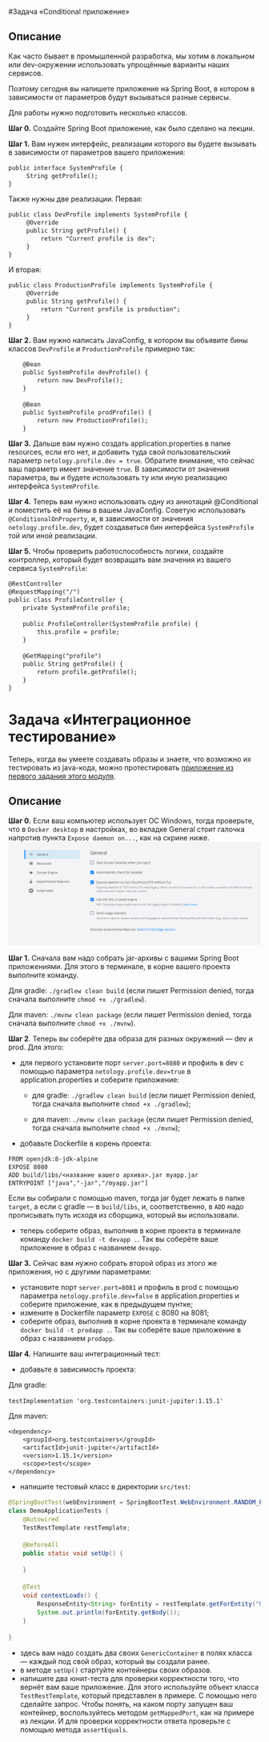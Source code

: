 #Задача «Conditional приложение»

## Описание

Как часто бывает в промышленной разработка, мы хотим в локальном или dev-окружении использовать упрощённые варианты наших сервисов.

Поэтому сегодня вы напишете приложение на Spring Boot, в котором в зависимости от параметров будут вызываться разные сервисы.

Для работы нужно подготовить несколько классов.

**Шаг 0.** Создайте Spring Boot приложение, как было сделано на лекции.

**Шаг 1.** Вам нужен интерфейс, реализации которого вы будете вызывать в зависимости от параметров вашего приложения:

```$java
public interface SystemProfile {
     String getProfile();
}
``` 

Также нужны две реализации.
Первая:

```$java
public class DevProfile implements SystemProfile {
     @Override
     public String getProfile() {
         return "Current profile is dev";
     }
}
``` 

И вторая:

```$java
public class ProductionProfile implements SystemProfile {
     @Override
     public String getProfile() {
         return "Current profile is production";
     }
}
``` 

**Шаг 2.** Вам нужно написать JavaConfig, в котором вы объявите бины классов `DevProfile` и `ProductionProfile` примерно так:

```$java
    @Bean
    public SystemProfile devProfile() {
        return new DevProfile();
    }

    @Bean
    public SystemProfile prodProfile() {
        return new ProductionProfile();
    }
```

**Шаг 3.** Дальше вам нужно создать application.properties в папке resources, если его нет, и добавить туда свой пользовательский параметр `netology.profile.dev = true`. Обратите внимание, что сейчас ваш параметр имеет значение `true`. В зависимости от значения параметра, вы и будете использовать ту или иную реализацию интерфейса `SystemProfile`.

**Шаг 4.** Теперь вам нужно использовать одну из аннотаций @Conditional и поместить её на бины в вашем JavaConfig. Советую использовать `@ConditionalOnProperty`, и, в зависимости от значения `netology.profile.dev`, будет создаваться бин интерфейса `SystemProfile` той или иной реализации.

**Шаг 5.** Чтобы проверить работоспособность логики, создайте контроллер, который будет возвращать вам значения из вашего сервиса `SystemProfile`:

```$java
@RestController
@RequestMapping("/")
public class ProfileController {
    private SystemProfile profile;

    public ProfileController(SystemProfile profile) {
        this.profile = profile;
    }

    @GetMapping("profile")
    public String getProfile() {
        return profile.getProfile();
    }
}
```



# Задача «Интеграционное тестирование»

Теперь, когда вы умеете создавать образы и знаете, что возможно их тестировать из java-кода, можно протестировать [приложение из первого задания этого модуля](../../spring_boot/task1/README.md).

## Описание

**Шаг 0.** Если ваш компьютер использует ОС Windows, тогда проверьте, что в `Docker desktop` в настройках, во вкладке General стоит галочка напротив пункта `Expose daemon on...`, как на скрине ниже.
![](src/main/resources/img.png)

**Шаг 1.** Сначала вам надо собрать jar-архивы с вашими Spring Boot приложениями. Для этого в терминале, в корне вашего проекта выполните команду.

Для gradle: `./gradlew clean build` (если пишет Permission denied, тогда сначала выполните `chmod +x ./gradlew`).

Для maven: `./mvnw clean package` (если пишет Permission denied, тогда сначала выполните `chmod +x ./mvnw`).

**Шаг 2**. Теперь вы соберёте два образа для разных окружений — dev и prod. Для этого:

- для первого установите порт `server.port=8080` и профиль в dev с помощью параметра `netology.profile.dev=true` в application.properties и соберите приложение:

    - для gradle: `./gradlew clean build` (если пишет Permission denied, тогда сначала выполните `chmod +x ./gradlew`);

    - для maven: `./mvnw clean package` (если пишет Permission denied, тогда сначала выполните `chmod +x ./mvnw`);
- добавьте Dockerfile в корень проекта:

```
FROM openjdk:8-jdk-alpine
EXPOSE 8080
ADD build/libs/<название вашего архива>.jar myapp.jar
ENTRYPOINT ["java","-jar","/myapp.jar"]
```
Если вы собирали с помощью maven, тогда jar будет лежать в папке `target`, а если с gradle — в `build/libs`, и, соответственно, в `ADD` надо прописывать путь исходя из сборщика, который вы использовали.

- теперь соберите образ, выполнив в корне проекта в терминале команду `docker build -t devapp .`. Так вы соберёте ваше приложение в образ с названием `devapp`.

**Шаг 3.** Сейчас вам нужно собрать второй образ из этого же приложения, но с другими параметрами:

- установите порт `server.port=8081` и профиль в prod с помощью параметра `netology.profile.dev=false` в application.properties и соберите приложение, как в предыдущем пунтке;
- измените в Dockerfile параметр `EXPOSE` с 8080 на 8081;
- соберите образ, выполнив в корне проекта в терминале команду `docker build -t prodapp .`. Так вы соберёте ваше приложение в образ с названием `prodapp`.

**Шаг 4.** Напишите ваш интеграционный тест:

- добавьте в зависимость проекта:

Для gradle:

```testImplementation 'org.testcontainers:junit-jupiter:1.15.1'```

Для maven:


```
<dependency>
    <groupId>org.testcontainers</groupId>
    <artifactId>junit-jupiter</artifactId>
    <version>1.15.1</version>
    <scope>test</scope>
</dependency>
```
- напишите тестовый класс в директории `src/test`:

```java
@SpringBootTest(webEnvironment = SpringBootTest.WebEnvironment.RANDOM_PORT)
class DemoApplicationTests {
    @Autowired
    TestRestTemplate restTemplate;

    @BeforeAll
    public static void setUp() {
     
    }

    @Test
    void contextLoads() {
        ResponseEntity<String> forEntity = restTemplate.getForEntity("http://localhost:" + myapp.getMappedPort(8080), String.class);
        System.out.println(forEntity.getBody());
    }

}
```

- здесь вам надо создать два своих `GenericContainer` в полях класса — каждый под свой образ, который вы создали ранее.
- в методе `setUp()` стартуйте контейнеры своих образов.
- напишите два юнит-теста для проверки корректности того, что вернёт вам ваше приложение. Для этого используйте объект класса `TestRestTemplate`, который представлен в примере. С помощью него сделайте запрос. Чтобы понять, на каком порту запущен ваш контейнер, воспользуйтесь методом `getMappedPort`, как на примере из лекции. И для проверки корректности ответа проверьте с помощью метода `assertEquals`.
 

 
 
